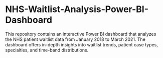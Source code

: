 # NHS-Waitlist-Analysis-Power-BI-Dashboard
This repository contains an interactive Power BI dashboard that analyzes the NHS patient waitlist data from January 2018 to March 2021. The dashboard offers in-depth insights into waitlist trends, patient case types, specialties, and time-band distributions.
